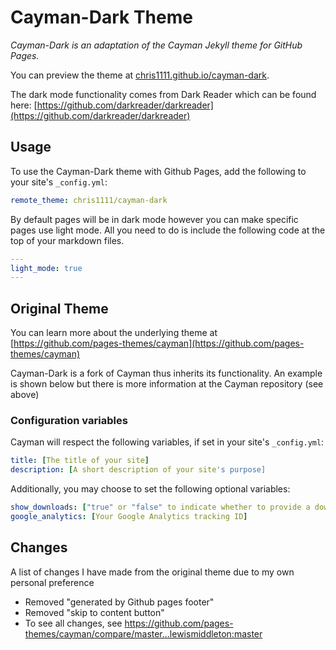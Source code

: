 # Cayman-Dark Theme

*Cayman-Dark is an adaptation of the Cayman Jekyll theme for GitHub Pages.*

You can preview the theme at [chris1111.github.io/cayman-dark](http://chris1111.github.io/cayman-dark).

The dark mode functionality comes from Dark Reader which can be found here: [https://github.com/darkreader/darkreader](https://github.com/darkreader/darkreader)

## Usage

To use the Cayman-Dark theme with Github Pages, add the following to your site's `_config.yml`:

```yml
remote_theme: chris1111/cayman-dark
```

By default pages will be in dark mode however you can make specific pages use light mode. All you need to do is include the following code at the top of your markdown files.

```yaml
---
light_mode: true
---
```

## Original Theme
You can learn more about the underlying theme at [https://github.com/pages-themes/cayman](https://github.com/pages-themes/cayman)

Cayman-Dark is a fork of Cayman thus inherits its functionality. An example is shown below but there is more information at the Cayman repository (see above)

### Configuration variables

Cayman will respect the following variables, if set in your site's `_config.yml`:

```yml
title: [The title of your site]
description: [A short description of your site's purpose]
```

Additionally, you may choose to set the following optional variables:

```yml
show_downloads: ["true" or "false" to indicate whether to provide a download URL]
google_analytics: [Your Google Analytics tracking ID]
```

## Changes
A list of changes I have made from the original theme due to my own personal preference
 - Removed "generated by Github pages footer"
 - Removed "skip to content button"
 - To see all changes, see https://github.com/pages-themes/cayman/compare/master...lewismiddleton:master
